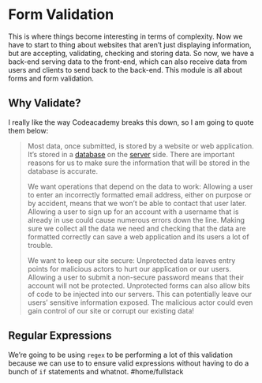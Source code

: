 # Form Validation

This is where things become interesting in terms of complexity. Now we have to start to thing about websites that aren’t just displaying information, but are accepting, validating, checking and storing data. So now, we have a back-end serving data to the front-end, which can also receive data from users and clients to send back to the back-end. This module is all about forms and form validation.

## Why Validate?

I really like the way Codeacademy breaks this down, so I am going to quote them below:

> Most data, once submitted, is stored by a website or web application. It’s stored in a [database](https://www.codecademy.com/resources/docs/general/database) on the [server](https://www.codecademy.com/resources/docs/general/server) side. There are important reasons for us to make sure the information that will be stored in the database is accurate.
>
> We want operations that depend on the data to work: Allowing a user to enter an incorrectly formatted email address, either on purpose or by accident, means that we won’t be able to contact that user later. Allowing a user to sign up for an account with a username that is already in use could cause numerous errors down the line. Making sure we collect all the data we need and checking that the data are formatted correctly can save a web application and its users a lot of trouble.
>
> We want to keep our site secure: Unprotected data leaves entry points for malicious actors to hurt our application or our users. Allowing a user to submit a non-secure password means that their account will not be protected. Unprotected forms can also allow bits of code to be injected into our servers. This can potentially leave our users’ sensitive information exposed. The malicious actor could even gain control of our site or corrupt our existing data!

## Regular Expressions

We’re going to be using `regex` to be performing a lot of this validation because we can use to to ensure valid expressions without having to do a bunch of `if` statements and whatnot.
#home/fullstack

